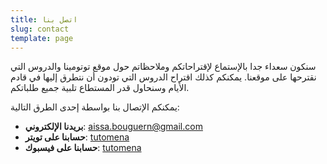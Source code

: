 ```yaml
---
title: اتصل بنا
slug: contact
template: page
---
```


سنكون سعداء جدا بالإستماع لإقتراحاتكم وملاحظاتم حول موقع توتومينا والدروس التي نقترحها على موقعنا.
يمكنكم كذلك اقتراح الدروس التي تودون أن نتطرق إليها في قادم الأيام وسنحاول قدر المستطاع تلبية جميع طلباتكم.

يمكنكم الإتصال بنا بواسطة إحدى الطرق التالية:

- **بريدنا الإلكتروني**: [aissa.bouguern@gmail.com](mailto:aissa.bouguern@gmail.com)
- **حسابنا على تويتر**: [tutomena](https://twitter.com/tutomena)
- **حسابنا على فيسبوك**: [tutomena](https://facebook.com/tutomena)
